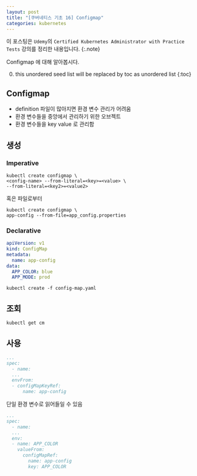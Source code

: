 ```yaml
---
layout: post
title: "[쿠버네티스 기초 16] Configmap"
categories: kubernetes
---
```


이 포스팅은 `Udemy`의 `Certified Kubernetes Administrator with Practice Tests` 강의를 정리한 내용입니다.
{:.note}

Configmap 에 대해 알아봅시다.

0. this unordered seed list will be replaced by toc as unordered list
{:toc}

## Configmap

- definition 파일이 많아지면 환경 변수 관리가 어려움
- 환경 변수들을 중앙에서 관리하기 위한 오브젝트
- 환경 변수들을 key value 로 관리함

## 생성

### Imperative

```
kubectl create configmap \
<config-name> --from-literal=<key>=<value> \
--from-literal=<key2>=<value2>
```

혹은 파일로부터

```
kubectl create configmap \
app-config --from-file=app_config.properties
```

### Declarative

```yaml
apiVersion: v1
kind: ConfigMap
metadata:
  name: app-config
data:
  APP_COLOR: blue
  APP_MODE: prod
```

```
kubectl create -f config-map.yaml
```

## 조회

```
kubectl get cm
```

## 사용

```yaml
...
spec:
  - name:
  ...
  envFrom:
  - configMapKeyRef:
      name: app-config
```

단일 환경 변수로 읽어들일 수 있음

```yaml
...
spec:
  - name:
  ...
  env:
  - name: APP_COLOR
    valueFrom:
      configMapRef:
        name: app-config
        key: APP_COLOR
```

